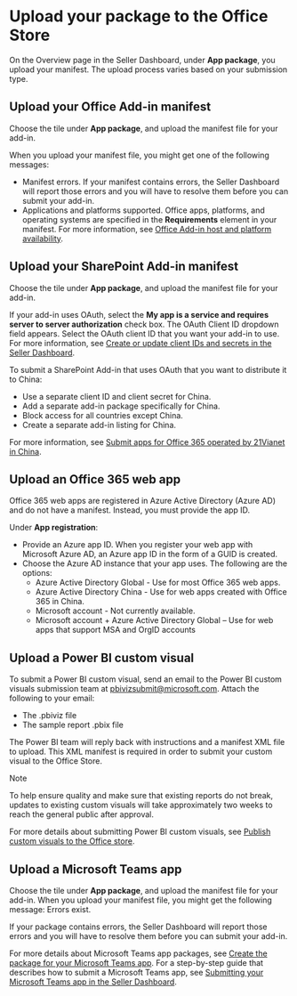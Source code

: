 # Upload your package to the Office Store

On the Overview page in the Seller Dashboard, under **App package**, you upload your manifest. The upload process varies based on your submission type.

## Upload your Office Add-in manifest

Choose the tile under **App package**, and upload the manifest file for your add-in.

When you upload your manifest file, you might get one of the following messages:

- Manifest errors. If your manifest contains errors, the Seller Dashboard will report those errors and you will have to resolve them before you can submit your add-in.
- Applications and platforms supported. Office apps, platforms, and operating systems are specified in the **Requirements** element in your manifest. For more information, see [Office Add-in host and platform availability](https://dev.office.com/add-in-availability).

## Upload your SharePoint Add-in manifest

Choose the tile under **App package**, and upload the manifest file for your add-in.

If your add-in uses OAuth, select the **My app is a service and requires server to server authorization** check box. The OAuth Client ID dropdown field appears. Select the OAuth client ID that you want your add-in to use. For more information, see [Create or update client IDs and secrets in the Seller Dashboard](create-or-update-client-ids-and-secrets.md).

To submit a SharePoint Add-in that uses OAuth that you want to distribute it to China:

- Use a separate client ID and client secret for China.
- Add a separate add-in package specifically for China.
- Block access for all countries except China.
- Create a separate add-in listing for China.

For more information, see [Submit apps for Office 365 operated by 21Vianet in China](submit-sharepoint-add-ins-for-office-365-operated-by-21vianet-in-china.md).

## Upload an Office 365 web app

Office 365 web apps are registered in Azure Active Directory (Azure AD) and do not have a manifest. Instead, you must provide the app ID.

Under **App registration**:

- Provide an Azure app ID. When you register your web app with Microsoft Azure AD, an Azure app ID in the form of a GUID is created.
- Choose the Azure AD instance that your app uses. The following are the options: 
    - Azure Active Directory Global - Use for most Office 365 web apps.
    - Azure Active Directory China - Use for web apps created with Office 365 in China.
    - Microsoft account - Not currently available.
    - Microsoft account + Azure Active Directory Global – Use for web apps that support MSA and OrgID accounts 

## Upload a Power BI custom visual    

To submit a Power BI custom visual, send an email to the Power BI custom visuals submission team at [pbivizsubmit@microsoft.com](mailto:pbivizsubmit@microsoft.com). Attach the following to your email:

- The .pbiviz file 
- The sample report .pbix file

The Power BI team will reply back with instructions and a manifest XML file to upload. This XML manifest is required in order to submit your custom visual to the Office Store.

> [!NOTE]
> To help ensure quality and make sure that existing reports do not break, updates to existing custom visuals will take approximately two weeks to reach the general public after approval. 

For more details about submitting Power BI custom visuals, see [Publish custom visuals to the Office store](https://powerbi.microsoft.com/en-us/documentation/powerbi-developer-office-store/).

## Upload a Microsoft Teams app

Choose the tile under **App package**, and upload the manifest file for your add-in. When you upload your manifest file, you might get the following message: Errors exist.

If your package contains errors, the Seller Dashboard will report those errors and you will have to resolve them before you can submit your add-in. 

For more details about Microsoft Teams app packages, see [Create the package for your Microsoft Teams app](https://msdn.microsoft.com/en-us/microsoft-teams/createpackage). For a step-by-step guide that describes how to submit a Microsoft Teams app, see [Submitting your Microsoft Teams app in the Seller Dashboard](https://msdn.microsoft.com/en-us/microsoft-teams/submissionguidance).
